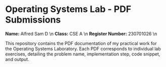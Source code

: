 # Operating Systems Lab - PDF Submissions

**Name:** Alfred Sam D \n
**Class:** CSE A \n
**Register Number:** 230701026 \n

This repository contains the PDF documentation of my practical work for the Operating Systems Laboratory. Each PDF corresponds to individual lab exercises, detailing the problem name, implementation step, code snippet, and output.


